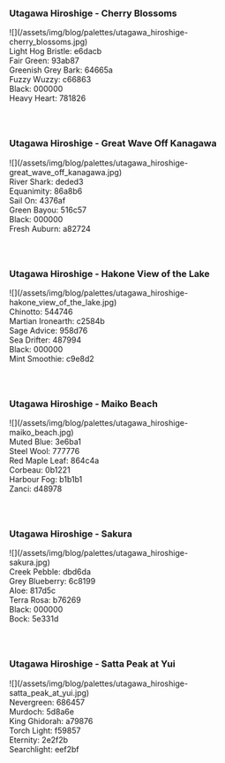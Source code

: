 <style>
div.palette_image {
  display: inline-block;
  width: 70%;
  max-width: 100%;
}

div.palette_colors {
  display: inline-block;
  width: auto;
  min-width: 100px;
  margin-bottom: 40px;
}
</style>

### Utagawa Hiroshige - Cherry Blossoms
<div class="palette_image" markdown="span">![](/assets/img/blog/palettes/utagawa_hiroshige-cherry_blossoms.jpg)</div>
<div class="palette_colors">Light Hog Bristle: e6dacb<br>Fair Green: 93ab87<br>Greenish Grey Bark: 64665a<br>Fuzzy Wuzzy: c66863<br>Black: 000000<br>Heavy Heart: 781826</div>


### Utagawa Hiroshige - Great Wave Off Kanagawa
<div class="palette_image" markdown="span">![](/assets/img/blog/palettes/utagawa_hiroshige-great_wave_off_kanagawa.jpg)</div>
<div class="palette_colors">River Shark: deded3<br>Equanimity: 86a8b6<br>Sail On: 4376af<br>Green Bayou: 516c57<br>Black: 000000<br>Fresh Auburn: a82724</div>


### Utagawa Hiroshige - Hakone View of the Lake
<div class="palette_image" markdown="span">![](/assets/img/blog/palettes/utagawa_hiroshige-hakone_view_of_the_lake.jpg)</div>
<div class="palette_colors">Chinotto: 544746<br>Martian Ironearth: c2584b<br>Sage Advice: 958d76<br>Sea Drifter: 487994<br>Black: 000000<br>Mint Smoothie: c9e8d2</div>


### Utagawa Hiroshige - Maiko Beach
<div class="palette_image" markdown="span">![](/assets/img/blog/palettes/utagawa_hiroshige-maiko_beach.jpg)</div>
<div class="palette_colors">Muted Blue: 3e6ba1<br>Steel Wool: 777776<br>Red Maple Leaf: 864c4a<br>Corbeau: 0b1221<br>Harbour Fog: b1b1b1<br>Zanci: d48978</div>


### Utagawa Hiroshige - Sakura
<div class="palette_image" markdown="span">![](/assets/img/blog/palettes/utagawa_hiroshige-sakura.jpg)</div>
<div class="palette_colors">Creek Pebble: dbd6da<br>Grey Blueberry: 6c8199<br>Aloe: 817d5c<br>Terra Rosa: b76269<br>Black: 000000<br>Bock: 5e331d</div>


### Utagawa Hiroshige - Satta Peak at Yui
<div class="palette_image" markdown="span">![](/assets/img/blog/palettes/utagawa_hiroshige-satta_peak_at_yui.jpg)</div>
<div class="palette_colors">Nevergreen: 686457<br>Murdoch: 5d8a6e<br>King Ghidorah: a79876<br>Torch Light: f59857<br>Eternity: 2e2f2b<br>Searchlight: eef2bf</div>


